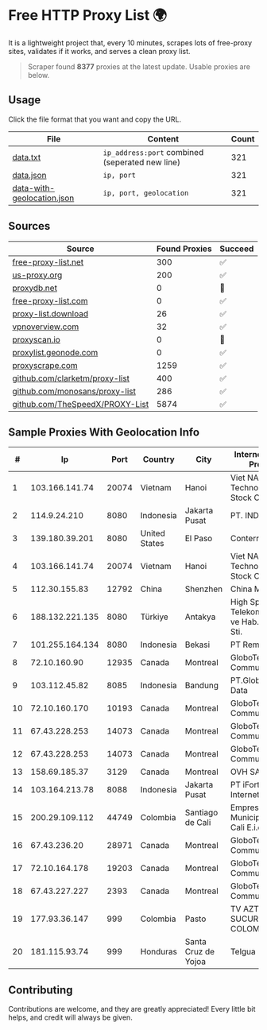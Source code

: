 
# Free HTTP Proxy List 🌍

It is a lightweight project that, every 10 minutes, scrapes lots of free-proxy sites, validates if it works, and serves a clean proxy list.


> Scraper found **8377** proxies at the latest update. Usable proxies are below.

## Usage

Click the file format that you want and copy the URL.


|File|Content|Count|
|----|-------|-----|
|[data.txt](https://raw.githubusercontent.com/themiralay/Proxy-List-World/master/data.txt)|`ip_address:port` combined (seperated new line)|321|
|[data.json](https://raw.githubusercontent.com/themiralay/Proxy-List-World/master/data.json)|`ip, port`|321|
|[data-with-geolocation.json](https://raw.githubusercontent.com/themiralay/Proxy-List-World/master/data-with-geolocation.json)|`ip, port, geolocation`|321|

## Sources

|Source|Found Proxies|Succeed|
|------|-------------|-------|
|[free-proxy-list.net](https://free-proxy-list.net)|300|✅|
|[us-proxy.org](https://www.us-proxy.org)|200|✅|
|[proxydb.net](http://proxydb.net)|0|🚫|
|[free-proxy-list.com](https://free-proxy-list.com/?page=&port=&type%5B%5D=http&type%5B%5D=https&up_time=0&search=Search)|0|✅|
|[proxy-list.download](https://www.proxy-list.download/HTTP)|26|✅|
|[vpnoverview.com](https://vpnoverview.com/privacy/anonymous-browsing/free-proxy-servers)|32|✅|
|[proxyscan.io](https://www.proxyscan.io)|0|🚫|
|[proxylist.geonode.com](https://proxylist.geonode.com/api/proxy-list?limit=300&page=1&sort_by=lastChecked&sort_type=desc&protocols=http,https)|0|✅|
|[proxyscrape.com](https://api.proxyscrape.com/v2/?request=displayproxies&protocol=http&timeout=10000&country=all&ssl=all&anonymity=all)|1259|✅|
|[github.com/clarketm/proxy-list](https://raw.githubusercontent.com/clarketm/proxy-list/master/proxy-list-raw.txt)|400|✅|
|[github.com/monosans/proxy-list](https://raw.githubusercontent.com/monosans/proxy-list/main/proxies/http.txt)|286|✅|
|[github.com/TheSpeedX/PROXY-List](https://raw.githubusercontent.com/TheSpeedX/PROXY-List/master/http.txt)|5874|✅|


## Sample Proxies With Geolocation Info

|#|Ip|Port|Country|City|Internet Service Provider|
|-|--|----|-------|----|-------------------------|
|1|103.166.141.74|20074|Vietnam|Hanoi|Viet NAM Cloud Technology Joint Stock Company|
|2|114.9.24.210|8080|Indonesia|Jakarta Pusat|PT. INDOSAT Tbk|
|3|139.180.39.201|8080|United States|El Paso|Conterra|
|4|103.166.141.74|20074|Vietnam|Hanoi|Viet NAM Cloud Technology Joint Stock Company|
|5|112.30.155.83|12792|China|Shenzhen|China Mobile|
|6|188.132.221.135|8080|Türkiye|Antakya|High Speed Telekomunikasyon ve Hab. Hiz. Ltd. Sti.|
|7|101.255.164.134|8080|Indonesia|Bekasi|PT Remala Abadi|
|8|72.10.160.90|12935|Canada|Montreal|GloboTech Communications|
|9|103.112.45.82|8085|Indonesia|Bandung|PT.Globalnet Multi Data|
|10|72.10.160.170|10193|Canada|Montreal|GloboTech Communications|
|11|67.43.228.253|14073|Canada|Montreal|GloboTech Communications|
|12|67.43.228.253|14073|Canada|Montreal|GloboTech Communications|
|13|158.69.185.37|3129|Canada|Montreal|OVH SAS|
|14|103.164.213.78|8088|Indonesia|Jakarta Pusat|PT iForte Global Internet|
|15|200.29.109.112|44749|Colombia|Santiago de Cali|Empresas Municipales De Cali E.i.c.e. E.S.P.|
|16|67.43.236.20|28971|Canada|Montreal|GloboTech Communications|
|17|72.10.164.178|19203|Canada|Montreal|GloboTech Communications|
|18|67.43.227.227|2393|Canada|Montreal|GloboTech Communications|
|19|177.93.36.147|999|Colombia|Pasto|TV AZTECA SUCURSAL COLOMBIA|
|20|181.115.93.74|999|Honduras|Santa Cruz de Yojoa|Telgua|



## Contributing

Contributions are welcome, and they are greatly appreciated! Every
little bit helps, and credit will always be given.

